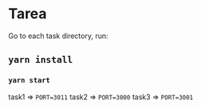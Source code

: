 # Tarea

Go to each task directory, run:
## `yarn install`
### `yarn start`

task1 => `PORT=3011`
task2 => `PORT=3000`
task3 => `PORT=3001`


